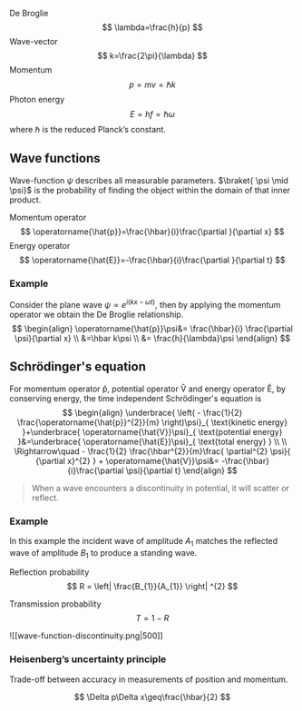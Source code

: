 De Broglie
$$
\lambda=\frac{h}{p}
$$
Wave-vector
$$
k=\frac{2\pi}{\lambda}
$$
Momentum
$$
p=mv=\hbar k
$$
Photon energy
$$
E=hf=\hbar\omega
$$
where $\hbar$ is the reduced Planck’s constant.

## Wave functions

Wave-function $\psi$  describes all measurable parameters. $\braket{ \psi \mid  \psi}$ is the probability of finding the object within the domain of that inner product.

Momentum operator
$$
\operatorname{\hat{p}}=\frac{\hbar}{i}\frac{\partial }{\partial x} 
$$
Energy operator
$$
\operatorname{\hat{E}}=-\frac{\hbar}{i}\frac{\partial }{\partial t} 
$$
### Example
Consider the plane wave $\psi \propto e^{ i(kx-\omega t) },$ then by applying the momentum operator we obtain the De Broglie relationship.
$$
\begin{align}
\operatorname{\hat{p}}\psi&= \frac{\hbar}{i} \frac{\partial \psi}{\partial x}  \\
&=\hbar k\psi \\
&= \frac{h}{\lambda}\psi
\end{align}
$$

## Schrödinger's equation

For momentum operator $\operatorname{\hat{p}},$ potential operator $\operatorname{\hat{V}}$ and energy operator $\operatorname{\hat{E}},$ by conserving energy, the time independent Schrödinger's equation is
$$
\begin{align}
\underbrace{ \left( - \frac{1}{2} \frac{\operatorname{\hat{p}}^{2}}{m} \right)\psi}_{ \text{kinetic energy} }+\underbrace{ \operatorname{\hat{V}}\psi}_{ \text{potential energy} }&=\underbrace{ \operatorname{\hat{E}}\psi}_{ \text{total energy} } \\ \\
\Rightarrow\quad  - \frac{1}{2} \frac{\hbar^{2}}{m}\frac{ \partial^{2} \psi}{ {\partial x}^{2} } + \operatorname{\hat{V}}\psi&= -\frac{\hbar}{i}\frac{\partial \psi}{\partial t}
\end{align}
$$

>When a wave encounters a discontinuity in potential, it will scatter or reflect.

### Example

In this example the incident wave of amplitude $A_{1}$ matches the reflected wave of amplitude $B_{1}$ to produce a standing wave.

Reflection probability 
$$
R = \left| \frac{B_{1}}{A_{1}} \right| ^{2}
$$

Transmission probability 
$$
T=1-R
$$

![[wave-function-discontinuity.png|500]]


### Heisenberg’s uncertainty principle

Trade-off between accuracy in measurements of position and momentum.

$$
\Delta p\Delta x\geq\frac{\hbar}{2}
$$
